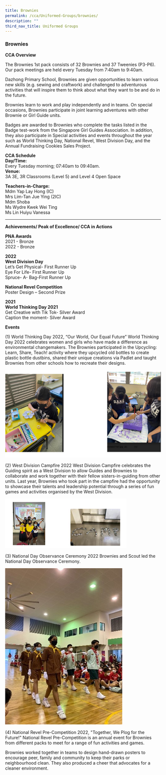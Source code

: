 ```yaml
---
title: Brownies
permalink: /cca/Uniformed-Groups/brownies/
description: ""
third_nav_title: Uniformed Groups
---
```

### Brownies

**CCA Overview**

The Brownies 1st pack consists of 32 Brownies and 37 Tweenies (P3-P6). Our pack meetings are held every Tuesday from 7:40am to 9:40am.

Dazhong Primary School, Brownies are given opportunities to learn various new skills (e.g. sewing and craftwork) and challenged to adventurous activities that will inspire them to think about what they want to be and do in the future. 

Brownies learn to work and play independently and in teams. On special occasions, Brownies participate in joint learning adventures with other Brownie or Girl Guide units. 

Badges are awarded to Brownies who complete the tasks listed in the Badge test-work from the Singapore Girl Guides Association. In addition, they also participate in Special activities and events throughout the year such as World Thinking Day, National Revel, West Division Day, and the Annual Fundraising Cookies Sales Project.


**CCA Schedule**<br>
**Day/Time:**<br> Every Tuesday morning; 07:40am to 09:40am.<br>
**Venue:**<br> 3A 3E, 3R Classrooms (Level 5) and Level 4 Open Space


**Teachers-in-Charge:**<br>
Mdm Yap Lay Hong (IC)<br>
Mrs Lim-Tan Jue Ying (2IC)<br>
Mdm Shoba<br>
Ms Wydre Kwek Wei Ting<br>
Ms Lin Huiyu Vanessa

__________________________________________

**Achievements/ Peak of Excellence/ CCA in Actions**

**PNA Awards**<br>
2021 - Bronze<br>
2022 - Bronze

**2022**<br>
**West Division Day**<br>
Let’s Get Physical- First Runner Up<br>
Eye For Life- First Runner Up<br>
Spruce- A- Bag-First Runner Up

**National Revel Competition**<br>
Poster Design – Second Prize


**2021**<br>
**World Thinking Day 2021**<br>
Get Creative with Tik Tok- Silver Award<br>
Caption the moment- Silver Award


**Events**

(1) World Thinking Day 2022, “Our World, Our Equal Future”
World Thinking Day 2022 celebrates women and girls who have made a difference as environmental changemakers. The Brownies participated in the Upcycling: Learn, Share, Teach! activity where they upcycled old bottles to create plastic bottle dustbins, shared their unique creations via Padlet and taught Brownies from other schools how to recreate their designs. 

![](/images/Brownie%2001.png)

(2) West Division Campfire 2022
West Division Campfire celebrates the Guiding spirit as a West Division to allow Guides and Brownies to collaborate and work together with their fellow sisters-in-guiding from other units. Last year, Brownies who took part in the campfire had the opportunity to showcase their talents and leadership potential through a series of fun games and activities organised by the West Division. 

![](/images/Brownie%2002.png)

(3) National Day Observance Ceremony 2022
Brownies and Scout led the National Day Observance Ceremony. 

![](/images/Brownie%2003.jpg)

(4) National Revel Pre-Competition 2022, "Together, We Plog for the Future!" 
National Revel Pre-Competition is an annual event for Brownies from different packs to meet for a range of fun activities and games. 

Brownies worked together in teams to design hand-drawn posters to encourage peer, family and community to keep their parks or neighbourhood clean. They also produced a cheer that advocates for a cleaner environment.
